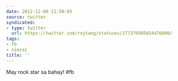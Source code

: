 ```yaml
---
date: 2012-12-08 11:50:03
source: twitter
syndicated:
- type: twitter
  url: https://twitter.com/roytang/statuses/277379505654476800/
tags:
- fb
- niece1
title: ''
---
```


May rock star sa bahay! #fb